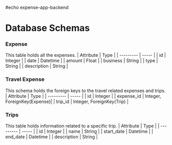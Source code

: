 #echo expense-app-backend

# Database Schemas

### Expense
This table holds all the expenses.
| Attribute | Type |
| --------- | ----- |
| id | Integer |
| date | Datetime |
| amount | Float |
| business | String |
| type | String |
| description | String |


### Travel Expense
This schema holds the foreign keys to the travel
related expenses and trips.
| Attribute | Type |
| --------- | ----- |
| id | Integer |
| expense_id | Integer, ForeignKey(Expense)|
| trip_id | Integer, ForeignKey(Trip) |


### Trips
This table holds information related to a specific
trip.
| Attribute | Type |
| --------- | ----- |
| id | Integer |
| name | String |
| start_date | Datetime |
| end_date | Datetime | 
| description | String |